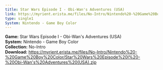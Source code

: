 ```yaml
---
title: Star Wars Episode I - Obi-Wan's Adventures (USA)
link: https://myrient.erista.me/files/No-Intro/Nintendo%20-%20Game%20Boy%20Color/Star%20Wars%20Episode%20I%20-%20Obi-Wan's%20Adventures%20(USA).zip
type: single1
System: Nintendo - Game Boy Color
---
```

<b>Game:</b> Star Wars Episode I - Obi-Wan's Adventures (USA)<br>
<b>System:</b> Nintendo - Game Boy Color<br>
<b>Collection:</b> No-Intro<br>
<b>Download:</b> https://myrient.erista.me/files/No-Intro/Nintendo%20-%20Game%20Boy%20Color/Star%20Wars%20Episode%20I%20-%20Obi-Wan's%20Adventures%20(USA).zip